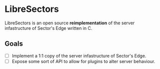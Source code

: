 # LibreSectors

LibreSectors is an open source **reimplementation** of the server infastructure of Sector's Edge written in C.

## Goals

- [ ] Implement a 1:1 copy of the server infastructure of Sector's Edge.
- [ ] Expose some sort of API to allow for plugins to alter server behaviour.

